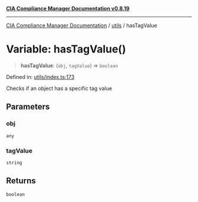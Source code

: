 [**CIA Compliance Manager Documentation v0.8.19**](../../README.md)

***

[CIA Compliance Manager Documentation](../../modules.md) / [utils](../README.md) / hasTagValue

# Variable: hasTagValue()

> **hasTagValue**: (`obj`, `tagValue`) => `boolean`

Defined in: [utils/index.ts:173](https://github.com/Hack23/cia-compliance-manager/blob/8a17389ebf0d2a027875b835eec814811b99abcc/src/utils/index.ts#L173)

Checks if an object has a specific tag value

## Parameters

### obj

`any`

### tagValue

`string`

## Returns

`boolean`
